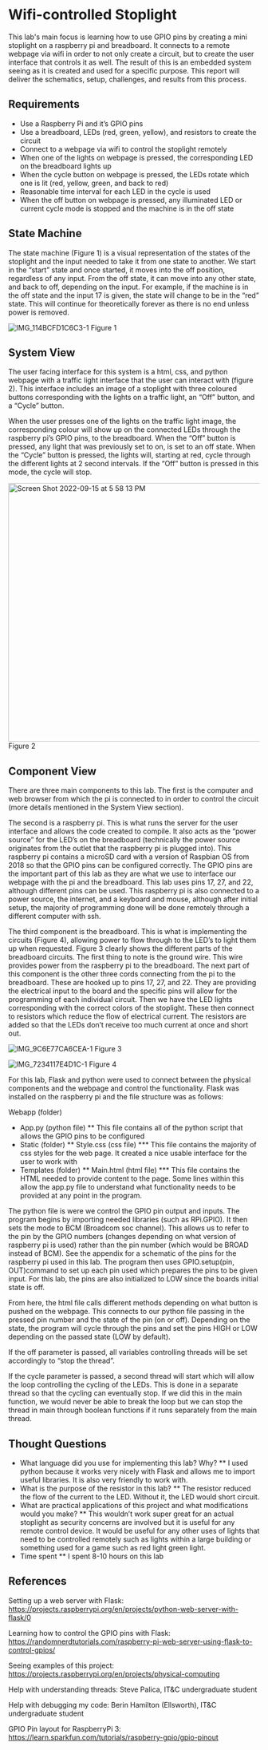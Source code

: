 # Wifi-controlled Stoplight

This lab's main focus is learning how to use GPIO pins by creating a mini stoplight on a raspberry pi and breadboard.  It connects to a remote webpage via wifi in order to not only create a circuit, but to create the user interface that controls it as well.  The result of this is an embedded system seeing as it is created and used for a specific purpose.  This report will deliver the schematics, setup, challenges, and results from this process.

## Requirements

* Use a Raspberry Pi and it’s GPIO pins
* Use a breadboard, LEDs (red, green, yellow), and resistors to create the circuit
* Connect to a webpage via wifi to control the stoplight remotely
* When one of the lights on webpage is pressed, the corresponding LED on the breadboard lights up
* When the cycle button on webpage is pressed, the LEDs rotate which one is lit (red, yellow, green, and back to red)
* Reasonable time interval for each LED in the cycle is used
* When the off button on webpage is pressed, any illuminated LED or current cycle mode is stopped and the machine is in the off state

## State Machine

The state machine (Figure 1)  is a visual representation of the states of the stoplight and the input needed to take it from one state to another.  We start in the “start” state and once started, it moves into the off position, regardless of any input.  From the off state, it can move into any other state, and back to off, depending on the input.  For example, if the machine is in the off state and the input 17 is given, the state will change to be in the “red” state.  This will continue for theoretically forever as there is no end unless power is removed.

![IMG_114BCFD1C6C3-1](https://user-images.githubusercontent.com/59840208/190528417-1aa93eae-7b30-4975-9a46-f528f8c0bae3.jpeg)
Figure 1

## System View
The user facing interface for this system is a html, css, and python webpage with a traffic light interface that the user can interact with (figure 2).  This interface includes an image of a stoplight with three coloured buttons corresponding with the lights on a traffic light, an “Off” button, and a “Cycle” button.  

When the user presses one of the lights on the traffic light image, the corresponding colour will show up on the connected LEDs through the raspberry pi’s GPIO pins, to the breadboard.  When the “Off” button is pressed, any light that was previously set to on, is set to an off state. When the “Cycle” button is pressed, the lights will, starting at red, cycle through the different lights at 2 second intervals.  If the “Off” button is pressed in this mode, the cycle will stop.

<img width="518" alt="Screen Shot 2022-09-15 at 5 58 13 PM" src="https://user-images.githubusercontent.com/59840208/190528586-fc80a6b8-f1b3-4ea5-8266-03eab7d99078.png">
Figure 2

## Component View
There are three main components to this lab.  The first is the computer and web browser from which the pi is connected to in order to control the circuit (more details mentioned in the System View section).  

The second is a raspberry pi.  This is what runs the server for the user interface and allows the code created to compile.  It also acts as the “power source” for the LED’s on the breadboard (technically the power source originates from the outlet that the raspberry pi is plugged into). This raspberry pi contains a microSD card with a version of Raspbian OS from 2018 so that the GPIO pins can be configured correctly.  The GPIO pins are the important part of this lab as they are what we use to interface our webpage with the pi and the breadboard.  This lab uses pins 17, 27, and 22, although different pins can be used.  This raspberry pi is also connected to a power source, the internet, and a keyboard and mouse, although after initial setup, the majority of programming done will be done remotely through a different computer with ssh.  

The third component is the breadboard.  This is what is implementing the circuits (Figure 4), allowing power to flow through to the LED’s to light them up when requested.  Figure 3 clearly shows the different parts of the breadboard circuits.  The first thing to note is the ground wire.  This wire provides power from the raspberry pi to the breadboard.  The next part of this component  is the other three cords connecting from the pi to the breadboard.  These are hooked up to pins 17, 27, and 22.  They are providing the electrical input to the board and the specific pins will allow for the programming of each individual circuit.  Then we have the LED lights corresponding with the correct colors of the stoplight.  These then connect to resistors which reduce the flow of electrical current.  The resistors are added so that the LEDs don’t receive too much current at once and short out.


![IMG_9C6E77CA6CEA-1](https://user-images.githubusercontent.com/59840208/190528723-4b9b0029-81e7-4cfe-8f9b-7a4887b25c0a.jpeg)
Figure 3

![IMG_7234117E4D1C-1](https://user-images.githubusercontent.com/59840208/190528744-e8445f7e-f765-480c-9247-17b623574c22.jpeg)
Figure 4

For this lab, Flask and python were used to connect between the physical components and the webpage and control the functionality.  Flask was installed on the raspberry pi and the file structure was as follows:

Webapp (folder)
* App.py (python file)
** This file contains all of the python script that allows the GPIO pins to be configured
* Static (folder)
** Style.css (css file)
*** This file contains the majority of css styles for the web page.  It created a nice usable interface for the user to work with
* Templates (folder)
** Main.html (html file)
*** This file contains the HTML needed to provide content to the page.  Some lines within this allow the app.py file to understand what functionality needs to be provided at any point in the program.

The python file is were we control the GPIO pin output and inputs.  The program begins by importing needed libraries (such as RPi.GPIO). It then sets the mode to BCM (Broadcom soc channel).  This allows us to refer to the pin by the GPIO numbers (changes depending on what version of raspberry pi is used) rather than the pin number (which would be BROAD instead of BCM).  See the appendix for a schematic of the pins for the raspberry pi used in this lab.  The program then uses GPIO.setup(pin, OUT)command to set up each pin used which prepares the pins to be given input.  For this lab, the pins are also initialized to LOW since the boards initial state is off.  

From here, the html file calls different methods depending on what button is pushed on the webpage.  This connects to our python file passing in the pressed pin number and the state of the pin (on or off).  Depending on the state, the program will cycle through the pins and set the pins HIGH or LOW depending on the passed state (LOW by default).  

If the off parameter is passed, all variables controlling threads will be set accordingly to “stop the thread”. 

 If the cycle parameter is passed, a second thread will start which will allow the loop controlling the cycling of the LEDs.  This is done in a separate thread so that the cycling can eventually stop.  If we did this in the main function, we would never be able to break the loop but we can stop the thread in main through boolean functions if it runs separately from the main thread.

## Thought Questions
* What language did you use for implementing this lab?  Why?
** I used python because it works very nicely with Flask and allows me to import useful libraries.  It is also very friendly to work with.
* What is the purpose of the resistor in this lab?
** The resistor reduced the flow of the current to the LED.  Without it, the LED would short circuit.
* What are practical applications of this project and what modifications would you make?
** This wouldn’t work super great for an actual stoplight as security concerns are involved but it is useful for any remote control device.  It would be useful for any other uses of lights that need to be controlled remotely such as lights within a large building or something used for a game such as red light green light.
* Time spent
** I spent 8-10 hours on this lab

## References

Setting up a web server with Flask:  https://projects.raspberrypi.org/en/projects/python-web-server-with-flask/0

Learning how to control the GPIO pins with Flask:  https://randomnerdtutorials.com/raspberry-pi-web-server-using-flask-to-control-gpios/

Seeing examples of this project:  https://projects.raspberrypi.org/en/projects/physical-computing

Help with understanding threads: Steve Palica, IT&C undergraduate student

Help with debugging my code: Berin Hamilton (Ellsworth), IT&C undergraduate student

GPIO Pin layout for RaspberryPi 3: https://learn.sparkfun.com/tutorials/raspberry-gpio/gpio-pinout



